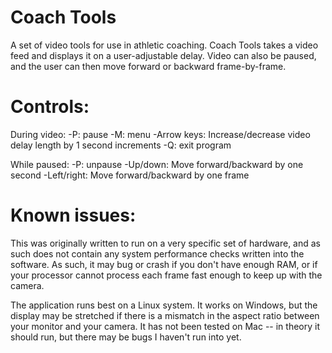 # Coach Tools
A set of video tools for use in athletic coaching. Coach Tools takes a video feed and displays it on a user-adjustable delay. Video can also be paused, and the user can then move forward or backward frame-by-frame.

# Controls:
During video:
  -P: pause
  -M: menu
  -Arrow keys: Increase/decrease video delay length by 1 second increments
  -Q: exit program
  
 While paused:
  -P: unpause
  -Up/down: Move forward/backward by one second
  -Left/right: Move forward/backward by one frame
  
# Known issues:
This was originally written to run on a very specific set of hardware, and as such does not contain any system performance checks written into the software. As such, it may bug or crash if you don't have enough RAM, or if your processor cannot process each frame fast enough to keep up with the camera.

The application runs best on a Linux system. It works on Windows, but the display may be stretched if there is a mismatch in the aspect ratio between your monitor and your camera. It has not been tested on Mac -- in theory it should run, but there may be bugs I haven't run into yet.
